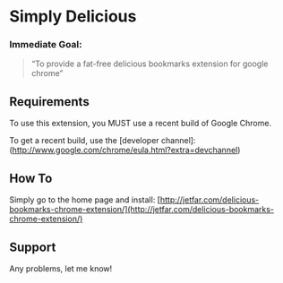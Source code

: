 # Simply Delicious

### Immediate Goal:
>	“To provide a fat-free delicious bookmarks extension for google chrome”

## Requirements

To use this extension, you MUST use a recent build of Google Chrome.

To get a recent build, use the [developer channel]: (http://www.google.com/chrome/eula.html?extra=devchannel)


## How To

Simply go to the home page and install: [http://jetfar.com/delicious-bookmarks-chrome-extension/](http://jetfar.com/delicious-bookmarks-chrome-extension/)

## Support

Any problems, let me know!